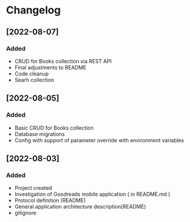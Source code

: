 # Changelog

## [2022-08-07]
### Added
 - CRUD for Books collection via REST API
 - Final adjustments to README
 - Code cleanup
 - Searh collection

## [2022-08-05]
### Added
 - Basic CRUD for Books collection
 - Database migrations
 - Config with support of parameter override with environment variables

## [2022-08-03]
### Added
 - Project created
 - Investigation of Goodreads mobile application ( in README.md )
 - Protocol definition (README)
 - General application architecture description(README)
 - gitignore

